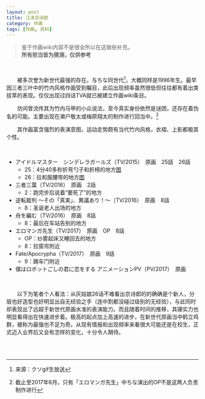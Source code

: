 ```yaml
---
layout: post
title: 江泽京诗郎
category: 作画
tags: [作画, 资料]
---
```


> 鉴于作画wiki内容不是很全所以在这做些补充。  
**所有担当皆为猜测，仅供参考**  

<br/>

　　被多次誉为新世代最强的存在。与ちな同世代[^1]，大概同样是1996年生。最早因三者三叶中的竹内风格作画受到瞩目，此后出现频率虽然很低但往往都有着出类拔萃的表现。仅仅出现过四话TVA就已被建立作画wiki条目。  

　　坊间曾流传其为竹内马甲的小众说法，至今真实身份依然是谜团，还存在着伪名的可能。主要出现在濑户敬太或梅原翔太的制作进行回当中。[^2] 

　　其作画富含强烈的表演意图，运动走势颇有当代竹内风格，衣褶、上影都极其个性。

<br/>

* アイドルマスター　シンデレラガールズ（TV/2015）　原画　25話　26話  
  * 25：4分40多秒折弯勺子和折椅的地方[图](http://ww2.sinaimg.cn/mw690/97de980agw1f523pi90rtj20fe08nq4m.jpg)
  * 26：拉和服腰带的地方[图](http://ww2.sinaimg.cn/mw690/97de980agw1f523pwnxo1j20fe08nq4g.jpg)  
* 三者三葉（TV/2016）　原画　2話  
  * 2：跑完步后说着“要死了”的地方  
* 逆転裁判 ～その「真実」、異議あり！～（TV/2016）　原画　8話  
  * 8：圣诞老人出场的地方  
* 舟を編む（TV/2016）　原画　8話  
  * 8：最后在车站告别的地方  
* エロマンガ先生（TV/2017）　原画　OP　8話  
  * OP：纱雾起床又睡回去的地方
  * 8：拉窗帘附近  
* Fate/Apocrypha（TV/2017）　原画　9話
  * 9：踢车门附近
* 僕はロボットごしの君に恋をする アニメーションPV（PV/2017）　原画
  
<br/>
  
　　以下为笔者个人看法：从灰姑娘26话不难看出京诗郎的的确确是个新人，分层也好造型也好明显出自无经验之手（连中割都没碰过级别的无经验），与此同时却表现出了远超于新世代原画水准的表演能力。而且随着时间的推移，其硬实力也明显看得出在快速进步着。极高的起点加上高速的进步，在新世代原画当中鹤立鸡群，被称为最强也不足为奇。从现有情报和出现频率来看很大可能还是在校生，正式迈入业界后又会有怎样的变化，十分令人期待。  

<br/>
<br/>

[^1]: 来源：クソgif生放送

[^2]: 截止至2017年6月，只有「エロマンガ先生」中ちな演出的OP不是这两人负责制作进行
